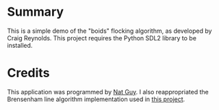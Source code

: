 # Summary

This is a simple demo of the "boids" flocking algorithm, as developed by Craig Reynolds. This project requires the Python SDL2 library to be installed.

# Credits

This application was programmed by [Nat Guy](http://www.natguy.net). I also reappropriated the Brensenham line algorithm implementation used in [this project](https://gist.github.com/arti95/6264890).
